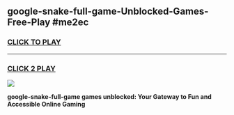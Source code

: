 
## google-snake-full-game-Unblocked-Games-Free-Play #me2ec
<h3>
<a href="https://us.freeplayer.one?title=google-snake-full-game&ref=9M">CLICK TO PLAY</a></h3>
<hr>

<h3>
<a href="https://us.freeplayer.one?title=google-snake-full-game&ref=9M">CLICK 2 PLAY</a>
  
</h3>

<a href="https://us.freeplayer.one?title=google-snake-full-game&ref=9M"><img src="https://clearcache.store/games.png"></a>


**google-snake-full-game games unblocked: Your Gateway to Fun and Accessible Online Gaming**
